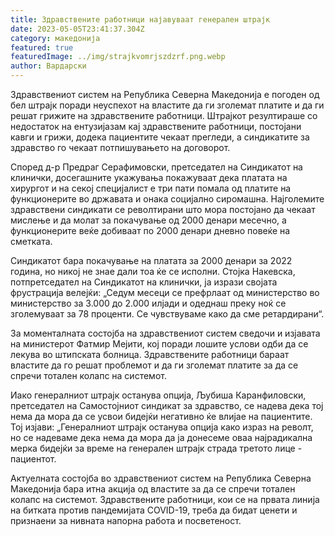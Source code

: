 ```yaml
---
title: Здравствените работници најавуваат генерален штрајк
date: 2023-05-05T23:41:37.304Z
category: македонија
featured: true
featuredImage: ../img/strajkvomrjszdzrf.png.webp
author: Вардарски
---
```


Здравствениот систем на Република Северна Македонија е погоден од бел штрајк поради неуспехот на властите да ги зголемат платите и да ги решат грижите на здравствените работници. Штрајкот резултираше со недостаток на ентузијазам кај здравствените работници, постојани кавги и грижи, додека пациентите чекаат прегледи, а синдикатите за здравство го чекаат потпишувањето на договорот.

Според д-р Предраг Серафимовски, претседател на Синдикатот на клинички, досегашните укажувања покажуваат дека платата на хирургот и на секој специјалист е три пати помала од платите на функционерите во државата и онака социјално сиромашна. Најголемите здравствени синдикати се револтирани што мора постојано да чекаат мислење и да молат за покачување од 2000 денари месечно, а функционерите веќе добиваат по 2000 денари дневно повеќе на сметката.

Синдикатот бара покачување на платата за 2000 денари за 2022 година, но никој не знае дали тоа ќе се исполни. Стојка Накевска, потпретседател на Синдикатот на клинички, ја изрази својата фрустрација велејќи: „Седум месеци се префрлаат од министерство во министерство за 3.000 до 2.000 илјади и одеднаш преку ноќ се зголемуваат за 78 проценти. Се чувствуваме како да сме ретардирани“.

За моменталната состојба на здравствениот систем сведочи и изјавата на министерот Фатмир Мејити, кој поради лошите услови одби да се лекува во штипската болница. Здравствените работници бараат властите да го решат проблемот и да ги зголемат платите за да се спречи тотален колапс на системот.

Иако генералниот штрајк останува опција, Љубиша Каранфиловски, претседател на Самостојниот синдикат за здравство, се надева дека тој нема да мора да се усвои бидејќи негативно ќе влијае на пациентите. Тој изјави: „Генералниот штрајк останува опција како израз на револт, но се надеваме дека нема да мора да ја донесеме оваа најрадикална мерка бидејќи за време на генерален штрајк страда третото лице - пациентот.

Актуелната состојба во здравствениот систем на Република Северна Македонија бара итна акција од властите за да се спречи тотален колапс на системот. Здравствените работници, кои се на првата линија на битката против пандемијата COVID-19, треба да бидат ценети и признаени за нивната напорна работа и посветеност.
